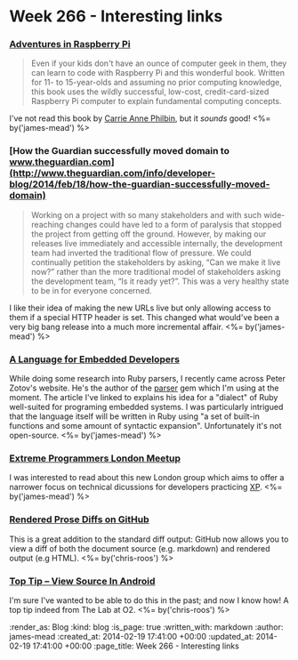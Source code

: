 Week 266 - Interesting links
============================

### [Adventures in Raspberry Pi](http://swag.raspberrypi.org/collections/frontpage/products/adventures-in-raspberry-pi)

> Even if your kids don't have an ounce of computer geek in them, they can learn to code with Raspberry Pi and this wonderful book. Written for 11- to 15-year-olds and assuming no prior computing knowledge, this book uses the wildly successful, low-cost, credit-card-sized Raspberry Pi computer to explain fundamental computing concepts.

I've not read this book by [Carrie Anne Philbin](https://twitter.com/MissPhilbin), but it _sounds_ good! <%= by('james-mead') %>

### [How the Guardian successfully moved domain to www.theguardian.com](http://www.theguardian.com/info/developer-blog/2014/feb/18/how-the-guardian-successfully-moved-domain)

> Working on a project with so many stakeholders and with such wide-reaching changes could have led to a form of paralysis that stopped the project from getting off the ground. However, by making our releases live immediately and accessible internally, the development team had inverted the traditional flow of pressure. We could continually petition the stakeholders by asking, “Can we make it live now?” rather than the more traditional model of stakeholders asking the development team, “Is it ready yet?”. This was a very healthy state to be in for everyone concerned.

I like their idea of making the new URLs live but only allowing access to them if a special HTTP header is set. This changed what would've been a very big bang release into a much more incremental affair. <%= by('james-mead') %>

### [A Language for Embedded Developers](http://whitequark.org/blog/2012/12/06/a-language-for-embedded-developers/)

While doing some research into Ruby parsers, I recently came across Peter Zotov's website. He's the author of the [parser](https://github.com/whitequark/parser) gem which I'm using at the moment. The article I've linked to explains his idea for a "dialect" of Ruby well-suited for programing embedded systems. I was particularly intrigued that the language itself will be written in Ruby using "a set of built-in functions and some amount of syntactic expansion". Unfortunately it's not open-source. <%= by('james-mead') %>

### [Extreme Programmers London Meetup](http://www.meetup.com/Extreme-Programmers-London/)

I was interested to read about this new London group which aims to offer a narrower focus on technical dicussions for developers practicing [XP](http://www.extremeprogramming.org/). <%= by('james-mead') %>

### [Rendered Prose Diffs on GitHub](https://github.com/blog/1784-rendered-prose-diffs)

This is a great addition to the standard diff output: GitHub now allows you to view a diff of both the document source (e.g. markdown) and rendered output (e.g HTML). <%= by('chris-roos') %>

### [Top Tip – View Source In Android](https://thelab.o2.com/2014/02/top-tip-view-source-in-android/)

I'm sure I've wanted to be able to do this in the past; and now I know how! A top tip indeed from The Lab at O2. <%= by('chris-roos') %>


:render_as: Blog
:kind: blog
:is_page: true
:written_with: markdown
:author: james-mead
:created_at: 2014-02-19 17:41:00 +00:00
:updated_at: 2014-02-19 17:41:00 +00:00
:page_title: Week 266 - Interesting links
